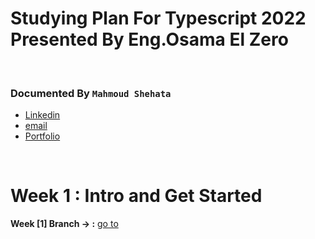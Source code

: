 # Studying Plan For Typescript 2022 Presented By Eng.Osama El Zero
<br>

### Documented By `Mahmoud Shehata`

- [Linkedin](https://www.linkedin.com/in/mahmoud-shehata-muhammed/)
- [email](https://mail.google.com/mail/)
- [Portfolio](https://my-dynamic-portfolio2.herokuapp.com/)

<br>

 # Week 1 : Intro and Get Started

**Week [1] Branch -> :** [go to](https://github.com/mmshehata2/Typescript-BootCamp/tree/week_1/week_1)

<br>